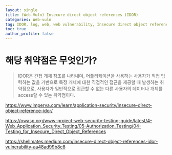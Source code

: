 ```yaml
---
layout: single
title: (Web-Vuln) Insecure direct object references (IDOR)
categories: Web-vuln
tag: IDOR, log, web, web vulnerability, Insecure direct object references]
toc: true
author_profile: false
---
```

# 해당 취약점은 무엇인가?
> IDOR은 간접 개체 참조를 나타내며, 어플리케이션을 사용하는 사용자가 직접 입력하는 값을 기반으로 특정 개체에 대한 직접적인 접근을 제공할 때 발생하는 취약점으로, 사용자가 일반적으로 접근할 수 없는 다른 사용자의 데이터나 개체를 access할 수 있는 취약점이다.

https://www.imperva.com/learn/application-security/insecure-direct-object-reference-idor/

https://owasp.org/www-project-web-security-testing-guide/latest/4-Web_Application_Security_Testing/05-Authorization_Testing/04-Testing_for_Insecure_Direct_Object_References

https://shellmates.medium.com/insecure-direct-object-references-idor-vulnerability-aa48ad99b8c8